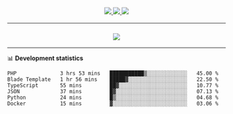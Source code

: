<h3 align="center">
  <a href="https://github.com/hwalker928">
      <img src="https://img.shields.io/github/followers/hwalker928?label=Followers&style=for-the-badge&color=lightblue">
  </a>
  <a href="https://harryw.link/discord" alt="Discord">
      <img src="https://img.shields.io/discord/738451951758606336?label=discord&style=for-the-badge&color=lightblue"/>
  </a>
  <a href="https://harryw.link/sparked" alt="Sparked Host">
      <img src="https://img.shields.io/static/v1?label=Sponsor&message=Sparked%20Host&color=yellow&style=for-the-badge"/>
  </a>
</h3>

<hr>


<h3 align="center">
  <a href="https://github.com/hwalker928">
      <img src="https://github-profile-trophy.vercel.app/?username=hwalker928&no-bg=true&no-frame=true">
  </a>
</h3>


<hr>

📊 **Development statistics**

<!--START_SECTION:waka-->

```text
PHP              3 hrs 53 mins   ███████████▒░░░░░░░░░░░░░   45.00 %
Blade Template   1 hr 56 mins    █████▓░░░░░░░░░░░░░░░░░░░   22.50 %
TypeScript       55 mins         ██▓░░░░░░░░░░░░░░░░░░░░░░   10.77 %
JSON             37 mins         █▓░░░░░░░░░░░░░░░░░░░░░░░   07.13 %
Python           24 mins         █▒░░░░░░░░░░░░░░░░░░░░░░░   04.68 %
Docker           15 mins         ▓░░░░░░░░░░░░░░░░░░░░░░░░   03.06 %
```

<!--END_SECTION:waka-->
